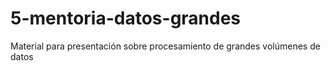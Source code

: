 # 5-mentoria-datos-grandes
Material para presentación sobre procesamiento de grandes volúmenes de datos
